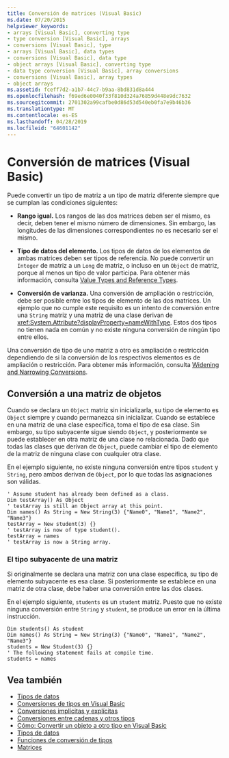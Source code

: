 ```yaml
---
title: Conversión de matrices (Visual Basic)
ms.date: 07/20/2015
helpviewer_keywords:
- arrays [Visual Basic], converting type
- type conversion [Visual Basic], arrays
- conversions [Visual Basic], type
- arrays [Visual Basic], data types
- conversions [Visual Basic], data type
- object arrays [Visual Basic], converting type
- data type conversion [Visual Basic], array conversions
- conversions [Visual Basic], array types
- object arrays
ms.assetid: fceff7d2-a1b7-44c7-b9aa-8bd831d8a444
ms.openlocfilehash: f69ed6e0040f33f810d324a76859d448e9dc7632
ms.sourcegitcommit: 2701302a99cafbe0d86d53d540eb0fa7e9b46b36
ms.translationtype: MT
ms.contentlocale: es-ES
ms.lasthandoff: 04/28/2019
ms.locfileid: "64601142"
---
```

# <a name="array-conversions-visual-basic"></a>Conversión de matrices (Visual Basic)
Puede convertir un tipo de matriz a un tipo de matriz diferente siempre que se cumplan las condiciones siguientes:  
  
- **Rango igual.** Los rangos de las dos matrices deben ser el mismo, es decir, deben tener el mismo número de dimensiones. Sin embargo, las longitudes de las dimensiones correspondientes no es necesario ser el mismo.  
  
- **Tipo de datos del elemento.** Los tipos de datos de los elementos de ambas matrices deben ser tipos de referencia. No puede convertir un `Integer` de matriz a un `Long` de matriz, o incluso en un `Object` de matriz, porque al menos un tipo de valor participa. Para obtener más información, consulta [Value Types and Reference Types](../../../../visual-basic/programming-guide/language-features/data-types/value-types-and-reference-types.md).  
  
- **Conversión de varianza.** Una conversión de ampliación o restricción, debe ser posible entre los tipos de elemento de las dos matrices. Un ejemplo que no cumple este requisito es un intento de conversión entre una `String` matriz y una matriz de una clase derivan de <xref:System.Attribute?displayProperty=nameWithType>. Estos dos tipos no tienen nada en común y no existe ninguna conversión de ningún tipo entre ellos.  
  
 Una conversión de tipo de uno matriz a otro es ampliación o restricción dependiendo de si la conversión de los respectivos elementos es de ampliación o restricción. Para obtener más información, consulta [Widening and Narrowing Conversions](../../../../visual-basic/programming-guide/language-features/data-types/widening-and-narrowing-conversions.md).  
  
## <a name="conversion-to-an-object-array"></a>Conversión a una matriz de objetos  
 Cuando se declara un `Object` matriz sin inicializarla, su tipo de elemento es `Object` siempre y cuando permanezca sin inicializar. Cuando se establece en una matriz de una clase específica, toma el tipo de esa clase. Sin embargo, su tipo subyacente sigue siendo `Object`, y posteriormente se puede establecer en otra matriz de una clase no relacionada. Dado que todas las clases que derivan de `Object`, puede cambiar el tipo de elemento de la matriz de ninguna clase con cualquier otra clase.  
  
 En el ejemplo siguiente, no existe ninguna conversión entre tipos `student` y `String`, pero ambos derivan de `Object`, por lo que todas las asignaciones son válidas.  
  
```  
' Assume student has already been defined as a class.  
Dim testArray() As Object  
' testArray is still an Object array at this point.  
Dim names() As String = New String(3) {"Name0", "Name1", "Name2", "Name3"}  
testArray = New student(3) {}  
' testArray is now of type student().  
testArray = names  
' testArray is now a String array.  
```  
  
### <a name="underlying-type-of-an-array"></a>El tipo subyacente de una matriz  
 Si originalmente se declara una matriz con una clase específica, su tipo de elemento subyacente es esa clase. Si posteriormente se establece en una matriz de otra clase, debe haber una conversión entre las dos clases.  
  
 En el ejemplo siguiente, `students` es un `student` matriz. Puesto que no existe ninguna conversión entre `String` y `student`, se produce un error en la última instrucción.  
  
```  
Dim students() As student  
Dim names() As String = New String(3) {"Name0", "Name1", "Name2", "Name3"}  
students = New Student(3) {}  
' The following statement fails at compile time.  
students = names  
```  
  
## <a name="see-also"></a>Vea también

- [Tipos de datos](../../../../visual-basic/programming-guide/language-features/data-types/index.md)
- [Conversiones de tipos en Visual Basic](../../../../visual-basic/programming-guide/language-features/data-types/type-conversions.md)
- [Conversiones implícitas y explícitas](../../../../visual-basic/programming-guide/language-features/data-types/implicit-and-explicit-conversions.md)
- [Conversiones entre cadenas y otros tipos](../../../../visual-basic/programming-guide/language-features/data-types/conversions-between-strings-and-other-types.md)
- [Cómo: Convertir un objeto a otro tipo en Visual Basic](../../../../visual-basic/programming-guide/language-features/data-types/how-to-convert-an-object-to-another-type.md)
- [Tipos de datos](../../../../visual-basic/language-reference/data-types/index.md)
- [Funciones de conversión de tipos](../../../../visual-basic/language-reference/functions/type-conversion-functions.md)
- [Matrices](../../../../visual-basic/programming-guide/language-features/arrays/index.md)
